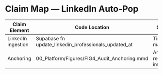 # Claim Map — LinkedIn Auto-Pop

| Claim Element | Code Location | Summary |
|---|---|---|
| LinkedIn ingestion | Supabase fn update_linkedin_professionals_updated_at | Timestamp management |
| Anchoring | 00_Platform/Figures/FIG4_Audit_Anchoring.mmd | Anchoring receipts for imports |
